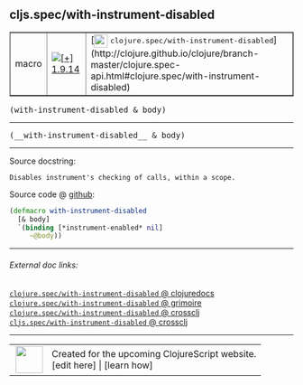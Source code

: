 ## cljs.spec/with-instrument-disabled



 <table border="1">
<tr>
<td>macro</td>
<td><a href="https://github.com/cljsinfo/cljs-api-docs/tree/1.9.14"><img valign="middle" alt="[+] 1.9.14" title="Added in 1.9.14" src="https://img.shields.io/badge/+-1.9.14-lightgrey.svg"></a> </td>
<td>
[<img height="24px" valign="middle" src="http://i.imgur.com/1GjPKvB.png"> <samp>clojure.spec/with-instrument-disabled</samp>](http://clojure.github.io/clojure/branch-master/clojure.spec-api.html#clojure.spec/with-instrument-disabled)
</td>
</tr>
</table>

<samp>(with-instrument-disabled & body)</samp><br>

---

 <samp>
(__with-instrument-disabled__ & body)<br>
</samp>

---





Source docstring:

```
Disables instrument's checking of calls, within a scope.
```


Source code @ [github]():

```clj
(defmacro with-instrument-disabled
  [& body]
  `(binding [*instrument-enabled* nil]
     ~@body))
```

<!--
Repo - tag - source tree - lines:

 <pre>

</pre>

-->

---



###### External doc links:

[`clojure.spec/with-instrument-disabled` @ clojuredocs](http://clojuredocs.org/clojure.spec/with-instrument-disabled)<br>
[`clojure.spec/with-instrument-disabled` @ grimoire](http://conj.io/store/v1/org.clojure/clojure/1.7.0-beta3/clj/clojure.spec/with-instrument-disabled/)<br>
[`clojure.spec/with-instrument-disabled` @ crossclj](http://crossclj.info/fun/clojure.spec/with-instrument-disabled.html)<br>
[`cljs.spec/with-instrument-disabled` @ crossclj](http://crossclj.info/fun/cljs.spec/with-instrument-disabled.html)<br>

---

 <table>
<tr><td>
<img valign="middle" align="right" width="48px" src="http://i.imgur.com/Hi20huC.png">
</td><td>
Created for the upcoming ClojureScript website.<br>
[edit here] | [learn how]
</td></tr></table>

[edit here]:https://github.com/cljsinfo/cljs-api-docs/blob/master/cljsdoc/cljs.spec/with-instrument-disabled.cljsdoc
[learn how]:https://github.com/cljsinfo/cljs-api-docs/wiki/cljsdoc-files

<!--

This information was too distracting to show to readers, but I'll leave it
commented here since it is helpful to:

- pretty-print the data used to generate this document
- and show how to retrieve that data



The API data for this symbol:

```clj
{:ns "cljs.spec",
 :name "with-instrument-disabled",
 :signature ["[& body]"],
 :name-encode "with-instrument-disabled",
 :history [["+" "1.9.14"]],
 :type "macro",
 :clj-equiv {:full-name "clojure.spec/with-instrument-disabled",
             :url "http://clojure.github.io/clojure/branch-master/clojure.spec-api.html#clojure.spec/with-instrument-disabled"},
 :full-name-encode "cljs.spec/with-instrument-disabled",
 :source {:code "(defmacro with-instrument-disabled\n  [& body]\n  `(binding [*instrument-enabled* nil]\n     ~@body))",
          :title "Source code",
          :repo "clojurescript",
          :tag "r1.9.36",
          :filename "src/main/cljs/cljs/spec.cljc",
          :lines [341 345],
          :url "https://github.com/clojure/clojurescript/blob/r1.9.36/src/main/cljs/cljs/spec.cljc#L341-L345"},
 :usage ["(with-instrument-disabled & body)"],
 :full-name "cljs.spec/with-instrument-disabled",
 :docstring "Disables instrument's checking of calls, within a scope.",
 :cljsdoc-url "https://github.com/cljsinfo/cljs-api-docs/blob/master/cljsdoc/cljs.spec/with-instrument-disabled.cljsdoc"}

```

Retrieve the API data for this symbol:

```clj
;; from Clojure REPL
(require '[clojure.edn :as edn])
(-> (slurp "https://raw.githubusercontent.com/cljsinfo/cljs-api-docs/catalog/cljs-api.edn")
    (edn/read-string)
    (get-in [:symbols "cljs.spec/with-instrument-disabled"]))
```

-->
